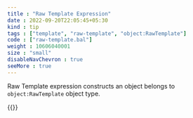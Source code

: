 ```yaml
---
title : "Raw Template Expression"
date : 2022-09-20T22:05:45+05:30
kind : tip 
tags : ["template", "raw-template", "object:RawTemplate"]
code : ["raw-template.bal"] 
weight : 10606040001
size : "small"
disableNavChevron : true 
seeMore : true
---
```


Raw Template expression constructs an object belongs to `object:RawTemplate` object type.

<!--more-->

{{<gencode>}}
